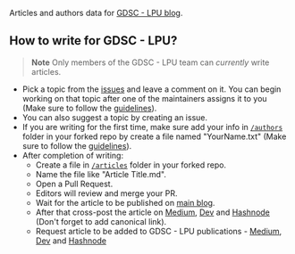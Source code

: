 Articles and authors data for [GDSC - LPU blog](https://blog.gdsclpu.live).

## How to write for GDSC - LPU?

> **Note**
> Only members of the GDSC - LPU team can _currently_ write articles.

- Pick a topic from the [issues](https://github.com/gdsclpu/articles/issues) and leave a comment on it. You can begin working on that topic after one of the maintainers assigns it to you (Make sure to follow the [guidelines](https://docs.google.com/document/d/11aPHpIreCMGZbB1oRNROpIJiSnjfmBnvo2C76ugoPlY/edit?usp=sharing)).
- You can also suggest a topic by creating an issue.
- If you are writing for the first time, make sure add your info in [`/authors`](https://github.com/gdsclpu/articles/tree/main/authors) folder in your forked repo by create a file named "YourName.txt" (Make sure to follow the [guidelines](https://github.com/gdsclpu/articles/blob/main/authors/README.md)).
- After completion of writing:
  - Create a file in [`/articles`](https://github.com/gdsclpu/articles/tree/main/articles) folder in your forked repo.
  - Name the file like "Article Title.md".
  - Open a Pull Request.
  - Editors will review and merge your PR.
  - Wait for the article to be published on [main blog](https://blog.gdsclpu.live).
  - After that cross-post the article on [Medium](https://medium.com), [Dev](https://dev.to) and [Hashnode](https://hashnode.com) (Don't forget to add canonical link).
  - Request article to be added to GDSC - LPU publications - [Medium](https://medium.com/dsc-lpu), [Dev](https://dev.to/gdsclpu) and [Hashnode](https://gdsclpu.hashnode.dev/)
